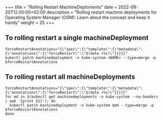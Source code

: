 +++
title = "Rolling Restart MachineDeploments"
date = 2022-08-20T12:00:00+02:00
description = "Rolling restart machine deployments for Operating System Manager (OSM): Learn about the concept and keep it handy"
weight = 25
+++

## To rolling restart a single machineDeployment

```shell
forceRestartAnnotations="{\"spec\":{\"template\":{\"metadata\":{\"annotations\":{\"forceRestart\":\"$(date +%s)\"}}}}}"
kubectl patch machinedeployment -n kube-system <NAME> --type=merge -p $forceRestartAnnotations
```

## To rolling restart all machineDeployments

```shell
forceRestartAnnotations="{\"spec\":{\"template\":{\"metadata\":{\"annotations\":{\"forceRestart\":\"$(date +%s)\"}}}}}"
for md in $(kubectl get machinedeployments -n kube-system --no-headers | awk '{print $1}'); do
  kubectl patch machinedeployment -n kube-system $md --type=merge -p $forceRestartAnnotations
done
```
